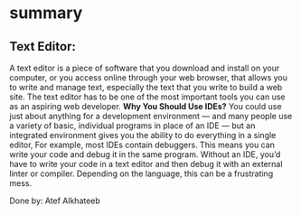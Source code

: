 # summary 
## Text Editor:
A text editor is a piece of software that you download and install on
your computer, or you access online through your web browser, that
allows you to write and manage text, especially the text that you write
to build a web site. The text editor has to be one of the most
important tools you can use as an aspiring web developer.
**Why You Should Use IDEs?**
You could use just about anything for a development environment — and many people use a variety of basic, individual programs in place of an IDE — but an integrated environment gives you the ability to do everything in a single editor, For example, most IDEs contain debuggers. This means you can write your code and debug it in the same program. Without an IDE, you’d have to write your code in a text editor and then debug it with an external linter or compiler. Depending on the language, this can be a frustrating mess.

Done by: Atef Alkhateeb 
